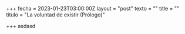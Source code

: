 +++
fecha = 2023-01-23T03:00:00Z
layout = "post"
texto = ""
title = ""
titulo = "La voluntad de existir (Prólogo)"

+++
asdasd